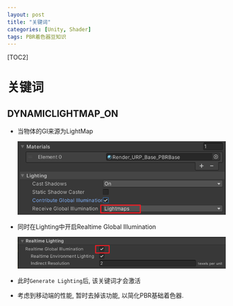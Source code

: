 ```yaml
---
layout: post
title: "关键词"
categories: [Unity, Shader]
tags: PBR着色器豆知识
---
```


[TOC2]

# 关键词

## DYNAMICLIGHTMAP_ON

- 当物体的GI来源为LightMap

  ![image-20230907113910733](./.assets/image/image-20230907113910733.png)

- 同时在Lighting中开启Realtime Global Illumination

  ![image-20230907114033228](./.assets/image/image-20230907114033228.png)

- 此时```Generate Lighting```后, 该关键词才会激活

- 考虑到移动端的性能, 暂时去掉该功能, 以简化PBR基础着色器.